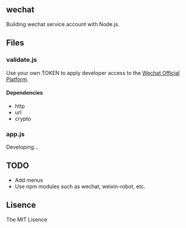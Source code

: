 wechat
---

Building wechat service account with Node.js.

## Files

### validate.js

Use your own TOKEN to apply developer access to the [Wechat Official Platform](https://mp.weixin.qq.com).

#### Dependencies

* http
* url
* crypto

### app.js

Developing...

## TODO

* Add menus
* Use npm modules such as wechat, weixin-robot, etc.

## Lisence

The MIT Lisence